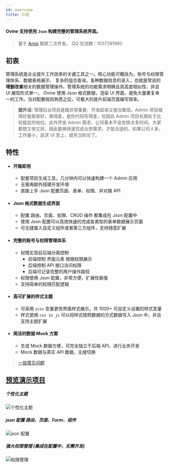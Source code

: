 ```yaml
---
id: overview
title: 介绍
---
```


#### **Ovine** 支持使用 `Json` 构建完整的管理系统界面。

> 基于 [Amis](https://github.com/baidu/amis) 框架二次开发。 QQ 交流群：1037291990

## 初衷

管理系统是企业提升工作效率的关键工具之一。核心功能可概括为，账号与权限管理体系、数据表格展示、
复杂的组合查询，各种数据信息的录入，也就是常说的**增删改查**相关的数据管理操作。管理系统的功能需求明确且具高度相似性、并且 UI 展现形式单一。 Ovine 使用 Json 格式数据，渲染 UI 界面，避免大量重复单一的工作。当对配置规则熟悉之后，可极大的提升前端页面编写效率。

> **题外话:** 管理后台项目是既非常重要，开发起来又相当繁琐。Admin 项目做得好是框架好，做得差，是你代码写得差，也因此 Admin 项目长期处于比较尴尬的地位。此外开发 Admin 需求，公司基本不会安排太多时间，大家都想又快又好。因此能够快速完成业务需求，才是合适的。如果公司人多，工作量小，追求 UI 至上，就另当别论了。

## 特性

- #### 开箱即用

  - 配套项目生成工具，几分钟内可以快速构建一个 Admin 应用
  - 无需再额外搭建开发环境
  - 直接上手 Json 配置页面、表单、权限、并对接 API

- #### Json 格式数据生成界面

  - 配置 路由、页面、权限、CRUD 操作 都集成在 Json 配置中
  - 使用 Json 配置可以高效快速的完成各类型的表单数据展示页面
  - 可无缝接入自定义组件或者第三方组件，支持随意扩展

- #### 完整的账号与权限管理体系

  - 权限实现前后端分离控制
    - 前端控制 界面元素 根据权限展示
    - 后端控制 API 接口访问权限
    - 后端可记录完整的用户操作路径
  - 权限使用 Json 配置，非常方便，扩展性极强
  - 支持简单的权限匹配逻辑

- #### 高可扩展的样式主题

  - 可采用 `scss` 变量更改界面样式展示，共 1000+ 可自定义设置的样式变量
  - 样式使用 `css in js` 可以将样式按照数据的方式数据写入 Json 中，并且支持主题扩展

- #### 简洁的数据 Mock 方案

  - 生成 Mock 数据方便，可完全独立于后端 API，进行业务开发
  - Mock 数据与真实 API 数据，无缝切换

> [一些常见问题](/org/docs/intro/faq)

## [预览演示项目](https://ovine.igroupes.com/)

##### 个性化主题

![个性化主题](http://static.igroupes.com/rt-admin-intro-theme.gif)

##### json 配置 路由、页面、Form、组件

![json 配置](http://static.igroupes.com/rt-admin-intro-json-1.gif)

##### 强大权限管理 (集成在配置中，无需开发)

![权限管理](http://static.igroupes.com/rt-admin-intro-limit.gif)
